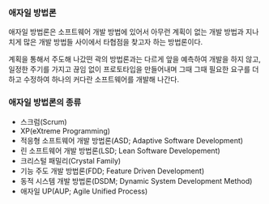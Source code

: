 ### 애자일 방법론

애자일 방법론은 소프트웨어 개발 방법에 있어서 아무런 계획이 없는 개발 방법과 지나치게 많은 개발 방법들 사이에서 타협점을 찾고자 하는 방법론이다.

계획을 통해서 주도해 나갔떤 곽의 방법론과는 다르게 앞을 예측하여 개발을 하지 않고, 일정한 주기를 가지고 끊임 없이 프로토타입을 만들어내며 그때 그때 필요한 요구를 더하고 수정하여 하나의 커다란 소프트웨어를 개발해 나간다.



### 애자일 방법론의 종류

- 스크럼(Scrum)
- XP(eXtreme Programming)
- 적응형 소프트웨어 개발 방법론(ASD; Adaptive Software Development)
- 린 소프트웨어 개발 방법론(LSD; Lean Software Developement)
- 크리스털 패밀리(Crystal Family)
- 기능 주도 개발 방법론(FDD; Feature Driven Development)
- 동적 시스템 개발 방법론(DSDM; Dynamic System Development Method)
- 애자일 UP(AUP; Agile Unified Process)